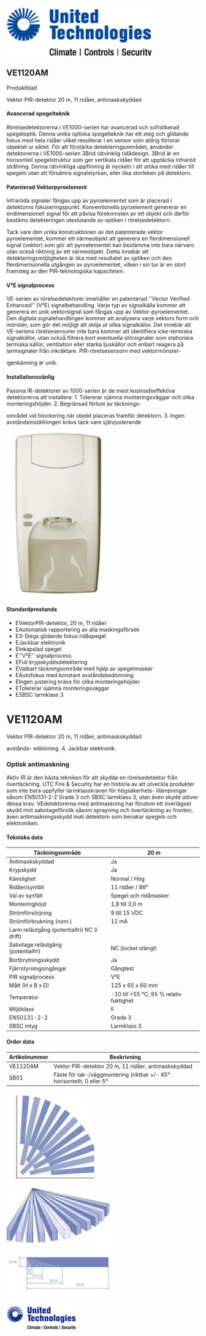 ![](_page_0_Picture_0.jpeg)

## VE1120AM

Produktblad

Vektor PIR-detektor 20 m, 11 ridåer, antimaskskyddad

#### Avancerad spegelteknik

Rörelsedetektorerna i VE1000-serien har avancerad och sofistikerad spegeloptik. Denna unika optiska spegelteknik har ett steg och glidande fokus med hela ridåer vilket resulterar i en sensor som aldrig förlorar objektet ur siktet. För att förstärka detekteringsområdet, använder detektorerna i VE1000-serien 3Brid rätvinklig ridådesign. 3Brid är en horisontell spegelstruktur som ger vertikala ridåer för att upptäcka infraröd strålning. Denna rätvinkliga uppfinning är nyckeln i att utöka med ridåer till spegeln utan att försämra signalstyrkan, eller öka storleken på detektorn.

#### Patenterad Vektorpyroelement

Infraröda signaler fångas upp av pyroelementet som är placerad i detektorns fokuseringspunkt. Konventionella pyroelement genererar en endimensionell signal för att påvisa förekomsten av ett objekt och därför bestäms detekteringen uteslutande av optiken i rörelsedetektorn.

Tack vare den unika konstruktionen av det patenterade vektor pyroelementet, kommer ett värmeobjekt att generera en flerdimensionell signal (vektor) som gör att pyroelementet kan bestämma inte bara närvaro utan också riktning av ett värmeobjekt. Detta innebär att detekteringsmöjligheten är lika med resultatet av optiken och den flerdimensionella utgången av pyroelementet, vilken i sin tur är en stort framsteg av den PIR-teknologiska kapaciteten.

#### V²E signalprocess

VE-serien av rörelsedetektorer innehåller en patenterad ''Vector Verified Enhanced'' (V²E) signalbehandling. Varje typ av signalkälla kommer att generera en unik vektorsignal som fångas upp av Vektor-pyroelementet. Den digitala signalehandlingen kommer att analysera varje vektors form och mönster, som gör det möjligt att skilja ut olika signalkällor. Det innebär att VE-seriens rörelsesensorer inte bara kommer att identifiera icke-termiska signalkällor, utan också filtrera bort eventuella störsignaler som stationära termiska källor, ventilation eller starka ljuskällor och enbart reagera på larmsignaler från inkräktare. PIR-rörelsesensorn med vektormönster-

igenkänning är unik.

#### Installationsvänlig

Passiva IR-detektorer av 1000-serien är de mest kostnadseffektiva detektorerna att installera: 1. Tolererar ojämna monteringsväggar och olika monteringshöjder. 2. Begränsad förlust av täcknings-

området vid blockering när objekt placeras framför detektorn. 3. Ingen avståndsinställningen krävs tack vare självjusterande

![](_page_0_Picture_14.jpeg)

#### Standardprestanda

- EVektorPIR-detektor, 20 m, 11 ridåer
- EAutomatisk rapportering av alla maskingsförsök
- E3-Stegs glidande fokus ridåspegel
- EJackbar elektronik
- EInkapslad spegel
- E''V²E'' signalprocess
- EFull krypskyddsdetektering
- EValbart täckningsområde med hjälp av spegelmasker
- EAutofokus med konstant avståndsbedömning
- EIngen justering krävs för olika monteringshöjder
- ETolererar ojämna monteringsväggar
- ESBSC larmklass 3

# VE1120AM

Vektor PIR-detektor 20 m, 11 ridåer, antimaskskyddad

avstånds- edömning. 4. Jackbar elektronik.

### Optisk antimaskning

Aktiv IR är den bästa tekniken för att skydda en rörelsedetektor från övertäckning. UTC Fire & Security har en historia av att utveckla produkter som inte bara uppfyller larmklasskraven för högsäkerhets- illämpningar såsom EN50131-2-2 Grade 3 och SBSC larmklass 3, utan även skydd utöver dessa krav. VEdetektorerna med antimaskning har förutom ett överlägset skydd mot sabotageförsök såsom sprayning och övertäckning av fronten, även antimaskningsskydd inuti detektorn som bevakar spegeln och elektroniken.

#### Tekniska data

| Täckningsområde                             | 20 m                                    |
|---------------------------------------------|-----------------------------------------|
| Antimaskskyddad                             | Ja                                      |
| Krypskydd                                   | Ja                                      |
| Känslighet                                  | Normal / Hög                            |
| Ridåer/synfält                              | 11 ridåer / 86°                         |
| Val av synfält                              | Spegel och ridåmasker                   |
| Monteringhöjd                               | 1,8 till 3,0 m                          |
| Strömförsörjning                            | 9 till 15 VDC                           |
| Strömförbrukning (nom.)                     | 11 mA                                   |
| Larm reläutgång (potentialfri) NC (i drift) |                                         |
| Sabotage reläutgång<br>(potentialfri)       | NC (locket stängt)                      |
| Bortbrytningsskydd                          | Ja                                      |
| Fjärrstyrningsingångar                      | Gångtest                                |
| PIR signalprocess                           | V²E                                     |
| Mått (H x B x D)                            | 125 x 65 x 60 mm                        |
| Temperatur                                  | -10 till +55 °C; 95 % relativ fuktighet |
| Miljöklass                                  | II                                      |
| EN50131-2-2                                 | Grade 3                                 |
| SBSC intyg                                  | Larmklass 3                             |

#### Order data

| Artikelnummer | Beskrivning                                                            |
|---------------|------------------------------------------------------------------------|
| VE1120AM      | Vektor PIR-detektor 20 m, 11 ridåer, antimaskskyddad                   |
| SB01          | Fäste för tak-/väggmontering (riktbar +/- 45° horisontellt, 0 eller 5° |

![](_page_1_Picture_9.jpeg)

![](_page_1_Picture_10.jpeg)

![](_page_1_Picture_11.jpeg)

![](_page_1_Picture_13.jpeg)